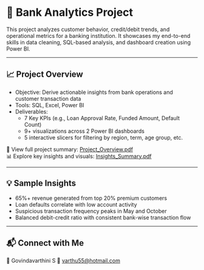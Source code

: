 # 🏦 Bank Analytics Project 

This project analyzes customer behavior, credit/debit trends, and operational metrics for a banking institution. It showcases my end-to-end skills in data cleaning, SQL-based analysis, and dashboard creation using Power BI.

---

## 📈 Project Overview

- Objective: Derive actionable insights from bank operations and customer transaction data
- Tools: SQL, Excel, Power BI
- Deliverables:
  - 7 Key KPIs (e.g., Loan Approval Rate, Funded Amount, Default Count)
  - 9+ visualizations across 2 Power BI dashboards
  - 5 interactive slicers for filtering by region, term, age group, etc.

📄 View full project summary: [Project_Overview.pdf](./Project_Overview.pdf)  
📊 Explore key insights and visuals: [Insights_Summary.pdf](./Insights_Summary.pdf)

---

## 💡 Sample Insights

- 65%+ revenue generated from top 20% premium customers
- Loan defaults correlate with low account activity
- Suspicious transaction frequency peaks in May and October
- Balanced debit-credit ratio with consistent bank-wise transaction flow

  
---

## 📬 Connect with Me

👩 Govindavarthini S
📧 varthu55@hotmail.com
